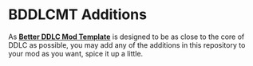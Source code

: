 # BDDLCMT Additions
As [**Better DDLC Mod Template**](https://github.com/Auratmos/Better-DDLC-Mod-Template) is designed to be as close to the core of DDLC as possible, you may add any of the additions in this repository to your mod as you want, spice it up a little.
